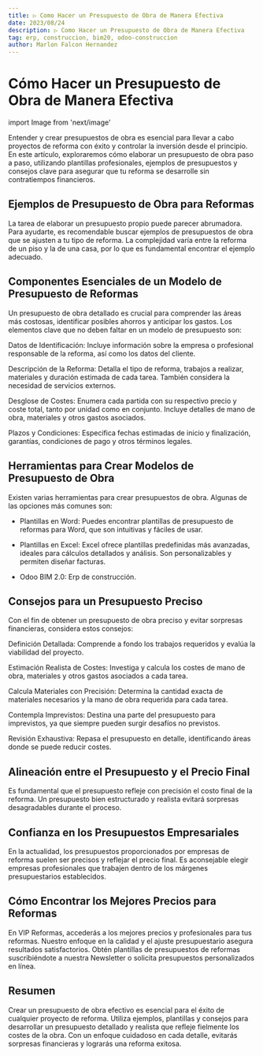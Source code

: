 ```yaml
---
title: ▷ Como Hacer un Presupuesto de Obra de Manera Efectiva
date: 2023/08/24
description: ▷ Como Hacer un Presupuesto de Obra de Manera Efectiva
tag: erp, construccion, bim20, odoo-construccion
author: Marlon Falcon Hernandez
---
```


# Cómo Hacer un Presupuesto de Obra de Manera Efectiva
import Image from 'next/image'

Entender y crear presupuestos de obra es esencial para llevar a cabo proyectos de reforma con éxito y controlar la inversión desde el principio. En este artículo, exploraremos cómo elaborar un presupuesto de obra paso a paso, utilizando plantillas profesionales, ejemplos de presupuestos y consejos clave para asegurar que tu reforma se desarrolle sin contratiempos financieros.

## Ejemplos de Presupuesto de Obra para Reformas

La tarea de elaborar un presupuesto propio puede parecer abrumadora. Para ayudarte, es recomendable buscar ejemplos de presupuestos de obra que se ajusten a tu tipo de reforma. La complejidad varía entre la reforma de un piso y la de una casa, por lo que es fundamental encontrar el ejemplo adecuado.

## Componentes Esenciales de un Modelo de Presupuesto de Reformas

Un presupuesto de obra detallado es crucial para comprender las áreas más costosas, identificar posibles ahorros y anticipar los gastos. Los elementos clave que no deben faltar en un modelo de presupuesto son:

Datos de Identificación: Incluye información sobre la empresa o profesional responsable de la reforma, así como los datos del cliente.

Descripción de la Reforma: Detalla el tipo de reforma, trabajos a realizar, materiales y duración estimada de cada tarea. También considera la necesidad de servicios externos.

Desglose de Costes: Enumera cada partida con su respectivo precio y coste total, tanto por unidad como en conjunto. Incluye detalles de mano de obra, materiales y otros gastos asociados.

Plazos y Condiciones: Especifica fechas estimadas de inicio y finalización, garantías, condiciones de pago y otros términos legales.

## Herramientas para Crear Modelos de Presupuesto de Obra

Existen varias herramientas para crear presupuestos de obra. Algunas de las opciones más comunes son:

* Plantillas en Word: Puedes encontrar plantillas de presupuesto de reformas para Word, que son intuitivas y fáciles de usar.

* Plantillas en Excel: Excel ofrece plantillas predefinidas más avanzadas, ideales para cálculos detallados y análisis. Son personalizables y permiten diseñar facturas.

* Odoo BIM 2.0: Erp de construcción.


## Consejos para un Presupuesto Preciso

Con el fin de obtener un presupuesto de obra preciso y evitar sorpresas financieras, considera estos consejos:

Definición Detallada: Comprende a fondo los trabajos requeridos y evalúa la viabilidad del proyecto.

Estimación Realista de Costes: Investiga y calcula los costes de mano de obra, materiales y otros gastos asociados a cada tarea.

Calcula Materiales con Precisión: Determina la cantidad exacta de materiales necesarios y la mano de obra requerida para cada tarea.

Contempla Imprevistos: Destina una parte del presupuesto para imprevistos, ya que siempre pueden surgir desafíos no previstos.

Revisión Exhaustiva: Repasa el presupuesto en detalle, identificando áreas donde se puede reducir costes.

## Alineación entre el Presupuesto y el Precio Final

Es fundamental que el presupuesto refleje con precisión el costo final de la reforma. Un presupuesto bien estructurado y realista evitará sorpresas desagradables durante el proceso.

## Confianza en los Presupuestos Empresariales

En la actualidad, los presupuestos proporcionados por empresas de reforma suelen ser precisos y reflejar el precio final. Es aconsejable elegir empresas profesionales que trabajen dentro de los márgenes presupuestarios establecidos.

## Cómo Encontrar los Mejores Precios para Reformas

En VIP Reformas, accederás a los mejores precios y profesionales para tus reformas. Nuestro enfoque en la calidad y el ajuste presupuestario asegura resultados satisfactorios. Obtén plantillas de presupuestos de reformas suscribiéndote a nuestra Newsletter o solicita presupuestos personalizados en línea.

## Resumen

Crear un presupuesto de obra efectivo es esencial para el éxito de cualquier proyecto de reforma. Utiliza ejemplos, plantillas y consejos para desarrollar un presupuesto detallado y realista que refleje fielmente los costes de la obra. Con un enfoque cuidadoso en cada detalle, evitarás sorpresas financieras y lograrás una reforma exitosa.